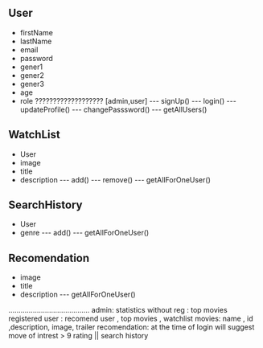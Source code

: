 ## User
- firstName
- lastName
- email
- password
- gener1
- gener2
- gener3
- age 
- role ??????????????????? [admin,user]
--- signUp()
--- login()
--- updateProfile()
--- changePasssword()
--- getAllUsers()

## WatchList 
- User
- image
- title
- description
--- add()
--- remove()
--- getAllForOneUser()

## SearchHistory 
- User
- genre
--- add()
--- getAllForOneUser()

## Recomendation 
- image
- title
- description
--- getAllForOneUser()



........................................
admin: statistics
without reg : top movies
registered user : recomend user , top movies , watchlist
movies: name , id ,description, image, trailer 
recomendation: at the time of login will suggest move of intrest > 9 rating || search history 
